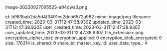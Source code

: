 image-20220927095523-a94dws3.png

id: b963bab2dc5d4f3491ec2dcb6572a982
mime: image/png
filename: 
created_time: 2023-03-31T12:47:38.930Z
updated_time: 2023-03-31T12:47:38.930Z
user_created_time: 2023-03-31T12:47:38.930Z
user_updated_time: 2023-03-31T12:47:38.930Z
file_extension: png
encryption_cipher_text: 
encryption_applied: 0
encryption_blob_encrypted: 0
size: 176314
is_shared: 0
share_id: 
master_key_id: 
user_data: 
type_: 4
